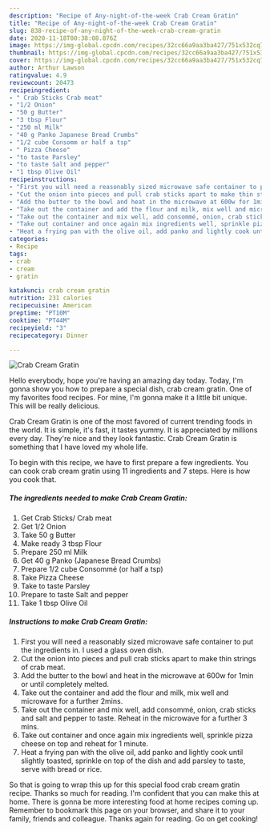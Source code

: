 ```yaml
---
description: "Recipe of Any-night-of-the-week Crab Cream Gratin"
title: "Recipe of Any-night-of-the-week Crab Cream Gratin"
slug: 838-recipe-of-any-night-of-the-week-crab-cream-gratin
date: 2020-11-18T00:38:08.876Z
image: https://img-global.cpcdn.com/recipes/32cc66a9aa3ba427/751x532cq70/crab-cream-gratin-recipe-main-photo.jpg
thumbnail: https://img-global.cpcdn.com/recipes/32cc66a9aa3ba427/751x532cq70/crab-cream-gratin-recipe-main-photo.jpg
cover: https://img-global.cpcdn.com/recipes/32cc66a9aa3ba427/751x532cq70/crab-cream-gratin-recipe-main-photo.jpg
author: Arthur Lawson
ratingvalue: 4.9
reviewcount: 20473
recipeingredient:
- " Crab Sticks Crab meat"
- "1/2 Onion"
- "50 g Butter"
- "3 tbsp Flour"
- "250 ml Milk"
- "40 g Panko Japanese Bread Crumbs"
- "1/2 cube Consomm or half a tsp"
- " Pizza Cheese"
- "to taste Parsley"
- "to taste Salt and pepper"
- "1 tbsp Olive Oil"
recipeinstructions:
- "First you will need a reasonably sized microwave safe container to put the ingredients in. I used a glass oven dish."
- "Cut the onion into pieces and pull crab sticks apart to make thin strings of crab meat."
- "Add the butter to the bowl and heat in the microwave at 600w for 1min or until completely melted."
- "Take out the container and add the flour and milk, mix well and microwave for a further 2mins."
- "Take out the container and mix well, add consommé, onion, crab sticks and salt and pepper to taste. Reheat in the microwave for a further 3 mins."
- "Take out container and once again mix ingredients well, sprinkle pizza cheese on top and reheat for 1 minute."
- "Heat a frying pan with the olive oil, add panko and lightly cook until slightly toasted, sprinkle on top of the dish and add parsley to taste, serve with bread or rice."
categories:
- Recipe
tags:
- crab
- cream
- gratin

katakunci: crab cream gratin 
nutrition: 231 calories
recipecuisine: American
preptime: "PT10M"
cooktime: "PT44M"
recipeyield: "3"
recipecategory: Dinner

---
```



![Crab Cream Gratin](https://img-global.cpcdn.com/recipes/32cc66a9aa3ba427/751x532cq70/crab-cream-gratin-recipe-main-photo.jpg)

Hello everybody, hope you're having an amazing day today. Today, I'm gonna show you how to prepare a special dish, crab cream gratin. One of my favorites food recipes. For mine, I'm gonna make it a little bit unique. This will be really delicious.

Crab Cream Gratin is one of the most favored of current trending foods in the world. It is simple, it's fast, it tastes yummy. It is appreciated by millions every day. They're nice and they look fantastic. Crab Cream Gratin is something that I have loved my whole life.




To begin with this recipe, we have to first prepare a few ingredients. You can cook crab cream gratin using 11 ingredients and 7 steps. Here is how you cook that.

<!--inarticleads1-->

##### The ingredients needed to make Crab Cream Gratin:

1. Get  Crab Sticks/ Crab meat
1. Get 1/2 Onion
1. Take 50 g Butter
1. Make ready 3 tbsp Flour
1. Prepare 250 ml Milk
1. Get 40 g Panko (Japanese Bread Crumbs)
1. Prepare 1/2 cube Consommé (or half a tsp)
1. Take  Pizza Cheese
1. Take to taste Parsley
1. Prepare to taste Salt and pepper
1. Take 1 tbsp Olive Oil




<!--inarticleads2-->

##### Instructions to make Crab Cream Gratin:

1. First you will need a reasonably sized microwave safe container to put the ingredients in. I used a glass oven dish.
1. Cut the onion into pieces and pull crab sticks apart to make thin strings of crab meat.
1. Add the butter to the bowl and heat in the microwave at 600w for 1min or until completely melted.
1. Take out the container and add the flour and milk, mix well and microwave for a further 2mins.
1. Take out the container and mix well, add consommé, onion, crab sticks and salt and pepper to taste. Reheat in the microwave for a further 3 mins.
1. Take out container and once again mix ingredients well, sprinkle pizza cheese on top and reheat for 1 minute.
1. Heat a frying pan with the olive oil, add panko and lightly cook until slightly toasted, sprinkle on top of the dish and add parsley to taste, serve with bread or rice.




So that is going to wrap this up for this special food crab cream gratin recipe. Thanks so much for reading. I'm confident that you can make this at home. There is gonna be more interesting food at home recipes coming up. Remember to bookmark this page on your browser, and share it to your family, friends and colleague. Thanks again for reading. Go on get cooking!
